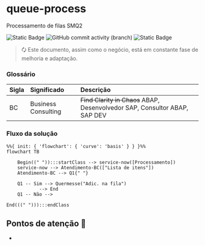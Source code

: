 # queue-process
 Processamento de filas SMQ2

 
![Static Badge](https://img.shields.io/badge/development-abap-blue)
![GitHub commit activity (branch)](https://img.shields.io/github/commit-activity/t/edmilson-nascimento/queue-process)
![Static Badge](https://img.shields.io/badge/gabriel_alencar-abap-pink)

> 🗘 Este documento, assim como o negócio, está em constante fase de melhoria e adaptação.



### Glossário

| Sigla | Significado | Descrição |
| :--- |:---------- |:---------- |
| BC|Business Consulting | ~~Find Clarity in Chaos~~ ABAP, Desenvolvedor SAP, Consultor ABAP, SAP DEV|



### Fluxo da solução

```mermaid
%%{ init: { 'flowchart': { 'curve': 'basis' } } }%%
flowchart TB

    Begin((" ")):::startClass --> service-now([Processamento])
    service-now --> Atendimento-BC(["Lista de itens"])
    Atendimento-BC --> Q1{" "}

    Q1 -- Sim --> Quermesse("Adic. na fila") 
            --> End
    Q1 -- Não -->

End(((" "))):::endClass
```


## Pontos de atenção 📝

- 
